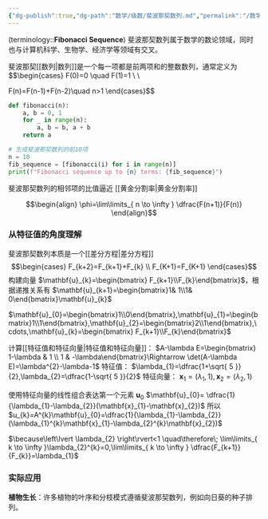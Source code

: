```yaml
---
{"dg-publish":true,"dg-path":"数学/级数/斐波那契数列.md","permalink":"/数学/级数/斐波那契数列/","dgPassFrontmatter":true,"noteIcon":"","created":"2024-05-21T15:20:28.322+08:00","updated":"2024-08-25T16:27:10.141+08:00"}
---
```


(terminology::**Fibonacci Sequence**)
斐波那契数列属于数学的数论领域，同时也与计算机科学、生物学、经济学等领域有交叉。

斐波那契[[数列\|数列]]是一个每一项都是前两项和的整数数列，通常定义为
$$\begin{cases}
F(0)=0 \quad F(1)=1 \\ \\

F(n)=F(n-1)+F(n-2)\quad n>1
\end{cases}$$

```python
def fibonacci(n):
    a, b = 0, 1
    for _ in range(n):
        a, b = b, a + b
    return a

# 生成斐波那契数列的前10项
n = 10
fib_sequence = [fibonacci(i) for i in range(n)]
print(f"Fibonacci sequence up to {n} terms: {fib_sequence}")
```

斐波那契数列的相邻项的比值逼近 [[黄金分割率\|黄金分割率]]

$$\begin{align}
\phi=\lim\limits_{ n \to \infty } \dfrac{F(n+1)}{F(n)}
\end{align}$$

### 从特征值的角度理解
斐波那契数列本质是一个[[差分方程\|差分方程]]
$$\begin{cases}
F_{k+2}=F_{k+1}+F_{k} \\
F_{K+1}=F_{K+1}
\end{cases}$$
构建向量 $\mathbf{u}_{k}=\begin{bmatrix} F_{k+1}\\F_{k}\end{bmatrix}$，根据递推关系有 $\mathbf{u}_{k+1}=\begin{bmatrix}1& 1\\1& 0\end{bmatrix}\mathbf{u}_{k}$ 

$\mathbf{u}_{0}=\begin{bmatrix}1\\0\end{bmatrix},\mathbf{u}_{1}=\begin{bmatrix}1\\1\end{bmatrix},\mathbf{u}_{2}=\begin{bmatrix}2\\1\end{bmatrix},\cdots,\mathbf{u}_{k}=\begin{bmatrix} F_{k+1}\\F_{k}\end{bmatrix}$

计算[[特征值和特征向量\|特征值和特征向量]]：
$A-\lambda E=\begin{bmatrix} 1-\lambda & 1 \\ 1 & -\lambda\end{bmatrix}\Rightarrow \det(A-\lambda E)=\lambda^{2}-\lambda-1$ 
特征值： $\lambda_{1}=\dfrac{1+\sqrt{ 5 }}{2},\lambda_{2}=\dfrac{1-\sqrt{ 5 }}{2}$
特征向量： $\mathbf{x}_{1}=(\lambda_{1},1),\mathbf{x}_{2}=(\lambda_{2},1)$

使用特征向量的线性组合表达第一个元素 $\mathbf{u}_{0}$
$\mathbf{u}_{0}= \dfrac{1}{\lambda_{1}-\lambda_{2}}(\mathbf{x}_{1}-\mathbf{x}_{2})$
所以 $u_{k}=A^{k}\mathbf{u}_{0}=\dfrac{1}{\lambda_{1}-\lambda_{2}}(\lambda_{1}^{k}\mathbf{x}_{1}-\lambda_{2}^{k}\mathbf{x}_{2})$

$\because\left\lvert  \lambda_{2} \right\rvert<1 \quad\therefore\; \lim\limits_{ k \to \infty }\lambda_{2}^{k}=0,\lim\limits_{ k \to \infty } \dfrac{F_{k+1}}{F_{k}}=\lambda_{1}$


### 实际应用
**植物生长**：许多植物的叶序和分枝模式遵循斐波那契数列，例如向日葵的种子排列。


